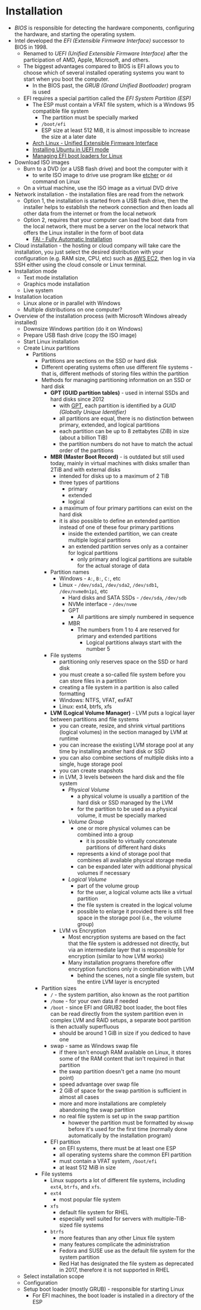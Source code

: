# Installation

- *BIOS* is responsible for detecting the hardware components, configuring the hardware, and starting the operating system.
- Intel developed the *EFI (Extensible Firmware Interface)* successor to BIOS in 1998.
    - Renamed to *UEFI (Unified Extensible Firmware Interface)* after the participation of AMD, Apple, Microsoft, and others.
    - The biggest advantages compared to BIOS is EFI allows you to choose which of several installed operating systems you want to start when you boot the computer.
        - In the BIOS past, the *GRUB (Grand Unified Bootloader)* program is used
    - EFI requires a special partition called the *EFI System Partition (ESP)*
        - The ESP must contain a VFAT file system, which is a Windows 95 compatible file system
            - The partition must be specially marked
            - `/boot/efi`
            - ESP size at least 512 MiB, it is almost impossible to increase the size at a later date
        - [Arch Linux - Unified Extensible Firmware Interface](https://wiki.archlinux.org/title/Unified_Extensible_Firmware_Interface)
        - [Installing Ubuntu in UEFI mode](https://help.ubuntu.com/community/UEFI)
        - [Managing EFI boot loaders for Linux](https://rodsbooks.com/efi-bootloaders/index.html)
- Download ISO images
    - Burn to a DVD (or a USB flash drive) and boot the computer with it
        - to write ISO image to drive use program like [etcher](https://etcher.balena.io) or `dd` command on Linux
    - On a virtual machine, use the ISO image as a virtual DVD drive
- Network installation - the installation files are read from the network
    - Option 1, the installation is started from a USB flash drive, then the installer helps to establish the network connection and then loads all other data from the internet or from the local network
    - Option 2, requires that your computer can load the boot data from the local network, there must be a server on the local network that offers the Linux installer in the form of boot data
        - [FAI - Fully Automatic Installation](https://fai-project.org)
- Cloud installation - the hosting or cloud company will take care the installation, you just select the desired distribution with your configuration (e.g. RAM size, CPU, etc) such as [AWS EC2](https://aws.amazon.com/pm/ec2/), then log in via SSH either using the cloud console or Linux terminal.
- Installation mode
    - Text mode installation
    - Graphics mode installation
    - Live system
- Installation location
    - Linux alone or in parallel with Windows
    - Multiple distributions on one computer?
- Overview of the installation process (with Microsoft Windows already installed)
    - Downsize Windows partition (do it on Windows) 
    - Prepare USB flash drive (copy the ISO image)
    - Start Linux installation
    - Create Linux partitions
        - Partitions
            - Partitions are sections on the SSD or hard disk
            - Different operating systems often use different file systems - that is, different methods of storing files within the partition
            - Methods for managing partitioning information on an SSD or hard disk
                - **GPT (GUID partition tables)** - used in internal SSDs and hard disks since 2012            
                    - with [GPT](https://en.wikipedia.org/wiki/GUID_Partition_Table), each partition is identified by a *GUID (Globally Unique Identifier)*
                    - all partitions are equal, there is no distinction between primary, extended, and logical partitions
                    - each partition can be up to 8 zettabytes (ZiB) in size (about a billion TiB)
                    - the partition numbers do not have to match the actual order of the partitions
                - **MBR (Master Boot Record)** - is outdated but still used today, mainly in virtual machines with disks smaller than 2TiB and with external disks
                    - intended for disks up to a maximum of 2 TiB
                    - three types of partitions
                        - primary
                        - extended
                        - logical
                    - a maximum of four primary partitions can exist on the hard disk
                    - it is also possible to define an extended partition instead of one of these four primary partitions
                        - inside the extended partition, we can create multiple logical partitions
                        - an extended partition serves only as a container for logical partitions
                            - only primary and logical partitions are suitable for the actual storage of data
                - Partition names
                    - Windows - `A:`, `B:`, `C:`, etc
                    - Linux - `/dev/sda1`, `/dev/sda2`, `/dev/sdb1`, `/dev/nvme0n1p1`, etc
                        - Hard disks and SATA SSDs - `/dev/sda`, `/dev/sdb`
                        - NVMe interface - `/dev/nvme`
                        - GPT
                            - All partitions are simply numbered in sequence
                        - MBR
                            - The numbers from 1 to 4 are reserved for primary and extended partitions
                                - Logical partitions always start with the number 5
                - File systems
                    - partitioning only reserves space on the SSD or hard disk
                    - you must create a so-called file system before you can store files in a partition
                    - creating a file system in a partition is also called formatting
                    - Windows: NTFS, VFAT, exFAT
                    - Linux: ext4, btrfs, xfs
                - **LVM (Logical Volume Manager)** - LVM puts a logical layer between partitions and file systems
                    - you can create, resize, and shrink virtual partitions (logical volumes) in the section managed by LVM at runtime
                    - you can increase the existing LVM storage pool at any time by installing another hard disk or SSD
                    - you can also combine sections of multiple disks into a single, huge storage pool
                    - you can create snapshots
                    - in LVM, 3 levels between the hard disk and the file system
                        - *Physical Volume*
                            - a physical volume is usually a partition of the hard disk or SSD managed by the LVM
                            - for the partition to be used as a physical volume, it must be specially marked
                        - *Volume Group*
                            - one or more physical volumes can be combined into a group
                                - it is possible to virtually concatenate partitions of different hard disks
                            - represents a kind of storage pool that combines all available physical storage media
                            - can be expanded later with additional physical volumes if necessary                        
                        - *Logical Volume*
                            - part of the volume group
                            - for the user, a logical volume acts like a virtual partition
                            - the file system is created in the logical volume
                            - possible to enlarge it provided there is still free space in the storage pool (i.e., the volume group)
                    - LVM vs Encryption
                        - Most encryption systems are based on the fact that the file system is addressed not directly, but via an intermediate layer that is responsible for encryption (similar to how LVM works)
                        - Many installation programs therefore offer encryption functions only in combination with LVM
                            - behind the scenes, not a single file system, but the entire LVM layer is encrypted
            - Partition sizes
                - `/` - the system partition, also known as the root partition
                - `/home` - for your own data if needed
                - `/boot` - since EFI and GRUB2 boot loader, the boot files can be read directly from the system partition even in complex LVM and RAID setups, a separate boot partition is then actually superfluous
                    - should be around 1 GiB in size if you dediced to have one                
                - swap - same as Windows swap file
                    - if there isn't enough RAM available on Linux, it stores some of the RAM content that isn't required in that partition
                    - the swap partition doesn't get a name (no mount point)
                    - speed advantage over swap file
                    - 2 GiB of space for the swap partition is sufficient in almost all cases
                    - more and more installations are completely abandoning the swap partition
                    - no real file system is set up in the swap partition
                      - however the partition must be formatted by `mkswap` before it's used for the first time (normally done automatically by the installation program)
                - EFI partition
                    - on EFI systems, there must be at least one ESP
                    - all operating systems share the common EFI partition
                    - must contain a VFAT system, `/boot/efi`
                    - at least 512 MiB in size      
            - File systems
                - Linux supports a lot of different file systems, including `ext4`, `btrfs`, and `xfs`.
                - `ext4`
                  - most popular file system
                - `xfs`
                  - default file system for RHEL
                  - especially well suited for servers with multiple-TiB-sized file systems
                - `btrfs`
                  - more features than any other Linux file system
                  - many features complicate the administration
                  - Fedora and SUSE use as the default file system for the system partition
                  - Red Hat has designated the file system as deprecated in 2017, therefore it is not supported in RHEL  
    - Select installation scope
    - Configuration
    - Setup boot loader (mostly GRUB) - responsible for starting Linux
        - For EFI machines, the boot loader is installed in a directory of the ESP